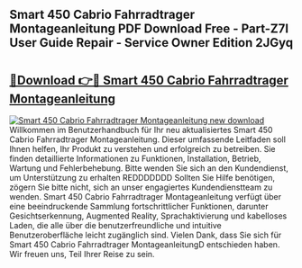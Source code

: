 ## Smart 450 Cabrio Fahrradtrager Montageanleitung PDF Download Free - Part-Z7I User Guide Repair - Service Owner Edition 2JGyq

# <h2><a href="http://df89tlw.blite.top/?on=Smart+450+Cabrio+Fahrradtrager+Montageanleitung">🔗Download 👉🔴 Smart 450 Cabrio Fahrradtrager Montageanleitung</a></h2>

[![Smart 450 Cabrio Fahrradtrager Montageanleitung new download](https://i.imgur.com/lujVjoI.png)](http://df89tlw.blite.top/?on=Smart+450+Cabrio+Fahrradtrager+Montageanleitung)
Willkommen im Benutzerhandbuch für Ihr neu aktualisiertes Smart 450 Cabrio Fahrradtrager Montageanleitung. Dieser umfassende Leitfaden soll Ihnen helfen, Ihr Produkt zu verstehen und erfolgreich zu betreiben. Sie finden detaillierte Informationen zu Funktionen, Installation, Betrieb, Wartung und Fehlerbehebung. Bitte wenden Sie sich an den Kundendienst, um Unterstützung zu erhalten REDDDDDDD Sollten Sie Hilfe benötigen, zögern Sie bitte nicht, sich an unser engagiertes Kundendienstteam zu wenden. Smart 450 Cabrio Fahrradtrager Montageanleitung verfügt über eine beeindruckende Sammlung fortschrittlicher Funktionen, darunter Gesichtserkennung, Augmented Reality, Sprachaktivierung und kabelloses Laden, die alle über die benutzerfreundliche und intuitive Benutzeroberfläche leicht zugänglich sind. Vielen Dank, dass Sie sich für Smart 450 Cabrio Fahrradtrager MontageanleitungD entschieden haben. Wir freuen uns, Teil Ihrer Reise zu sein.
